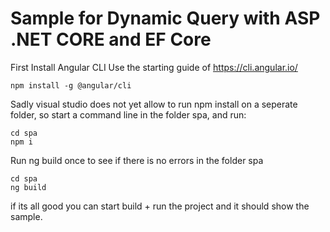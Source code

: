 # Sample for Dynamic Query with ASP .NET CORE and EF Core

First Install Angular CLI Use the starting guide of https://cli.angular.io/

```
npm install -g @angular/cli
```

Sadly visual studio does not yet allow to run npm install on a seperate folder, so start a command line in the folder spa, and run:

```
cd spa
npm i
```

Run ng build once to see if there is no errors in the folder spa
```
cd spa
ng build
```

if its all good you can start build + run the project and it should show the sample.
